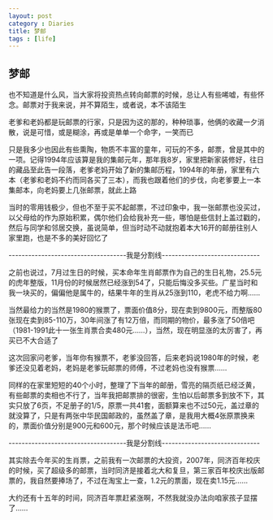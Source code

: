 ```yaml
---
layout: post
category : Diaries
title: 梦邮
tags : [life]
---
```

## 梦邮 ##

也不知道是什么风，当大家将投资热点转向邮票的时候，总让人有些唏嘘，有些怀念。邮票对于我来说，并不算陌生，或者说，本不该陌生

老爹和老妈都是玩邮票的行家，只是因为这的那的，种种琐事，他俩的收藏一夕消散，说是可惜，或是糊涂，再或是单单一个命字，一笑而已

只是我多少也因此有些熏陶，物质不丰富的童年，可玩的不多，邮票，曾是其中的一项。记得1994年应该算是我的集邮元年，那年我8岁，家里把新家装修好，往日的藏品至此告一段落，老爹老妈开始了新的集邮历程，1994年的年册，家里有六本（老爹和老妈不约而同各买了三本），而我也跟着他们的步伐，向老爹要上一本集邮本，向老妈要上几张邮票，就此上路

当时的零用钱极少，但也不至于买不起邮票，不过印象中，我一张邮票也没买过，以父母给的作为原始积累，偶尔他们会给我补充一些，哪怕是些信封上盖过戳的，然后与同学和邻居交换，虽说简单，但当时动不动就抱着本大16开的邮册往别人家里跑，也是不多的美好回忆了

------------------------------------我是分割线------------------------------

之前也说过，7月过生日的时候，买本命年生肖邮票作为自己的生日礼物，25.5元的虎年整版，11月份的时候居然已经涨到54了，只能后悔没多买些。广星当时和我一块买的，偏偏他是属牛的，结果牛年的生肖从25涨到110，老虎不给力啊……

当然最给力的当然是1980的猴票了，票面价值8分，现在卖到9800元，而整版80张现在卖到85-110万，30年间涨了有12万倍，而同期的物价，最多涨了50倍吧（1981-1991此十一张生肖票合卖480元……），当然，现在明显涨的太厉害了，再买已不大合适了

这次回家问老爹，当年你有猴票不，老爹没回答，后来老妈说1980年的时候，老爹还没见着老妈，老妈是老爹玩邮票的师傅，不过老妈也没有猴票……

同样的在家里短短的40个小时，整理了下当年的邮册，雪亮的隔页纸已经泛黄，有些邮票的卖相也不行了，当年我把邮票排的很密，生怕以后邮票多到放不下，其实只放了6页，不足册子的1/5，原票一共41套，面额算来也不过50元，盖过章的就没算了，只是有两张中华民国邮政的，虽然盖了章，是我用大概4张原票换来的，票面价值分别是900元和600元，那个时候应该是法币吧……

------------------------------------我是分割线------------------------------

其实除去今年买的生肖票，之前我有一次邮票的大投资，2007年，同济百年校庆的时候，买了超级多的邮票，当时同济是接着北大和复旦，第三家百年校庆出版邮票的，我自然要捧场了，不过在淘宝上一查，1.2元的票面，现在卖1.15元……

大约还有十五年的时间，同济百年票赶紧涨啊，不然我就没办法向咱家孩子显摆了……